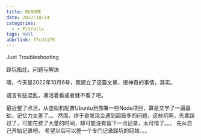 ```yaml
---
title: README
date: 2022/10/14
categories:
  - - Pitfalls
tags: null
abbrlink: 77cd4175
---
```


Just Troubleshooting

踩坑指北，问题与解决



唔，今天是2022年10月6号，我建立了这篇文章，很神奇的事情，其实。

语言有些混乱，凑活着看或者就不看了吧。

最近整了点活，从虚拟机配置Ubuntu到部署一些Node项目，算是又学了一遍基础，记忆力太差了。。
然而，终于是发现会遇到超级多的问题，这些坑啊，先辈踩过了，可能花费了大量的时间，却可能没有留下一点记录，太可惜了。。。
先从自己开始记录吧。
希望以后可以整一个专门记录踩坑的网站。。。